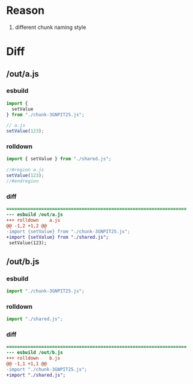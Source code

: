 # Reason
1. different chunk naming style
# Diff
## /out/a.js
### esbuild
```js
import {
  setValue
} from "./chunk-3GNPIT25.js";

// a.js
setValue(123);
```
### rolldown
```js
import { setValue } from "./shared.js";

//#region a.js
setValue(123);
//#endregion

```
### diff
```diff
===================================================================
--- esbuild	/out/a.js
+++ rolldown	a.js
@@ -1,2 +1,2 @@
-import {setValue} from "./chunk-3GNPIT25.js";
+import {setValue} from "./shared.js";
 setValue(123);

```
## /out/b.js
### esbuild
```js
import "./chunk-3GNPIT25.js";
```
### rolldown
```js
import "./shared.js";

```
### diff
```diff
===================================================================
--- esbuild	/out/b.js
+++ rolldown	b.js
@@ -1,1 +1,1 @@
-import "./chunk-3GNPIT25.js";
+import "./shared.js";

```